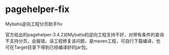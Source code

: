 # pagehelper-fix
Mybatis逆向工程分页助手fix


官方给出的pagehelper-3.4.2对Mybatis的逆向工程支持不好，对带有条件的查询不支持分页，会报错，该工程修复该问题，是maven工程，可自行下载编译，也可在Target目录下得到已经编译好的jar包。